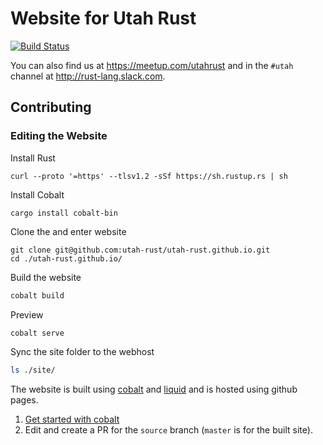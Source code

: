 # Website for Utah Rust

[![Build Status](https://travis-ci.org/utah-rust/utah-rust.github.io.svg?branch=source)](https://travis-ci.org/utah-rust/utah-rust.github.io)

You can also find us at https://meetup.com/utahrust and in the `#utah` channel at http://rust-lang.slack.com.

## Contributing

### Editing the Website

Install Rust

```
curl --proto '=https' --tlsv1.2 -sSf https://sh.rustup.rs | sh
```

Install Cobalt

```
cargo install cobalt-bin
```

Clone the and enter website

```
git clone git@github.com:utah-rust/utah-rust.github.io.git
cd ./utah-rust.github.io/
```

Build the website

```bash
cobalt build
```

Preview

```bash
cobalt serve
```

Sync the site folder to the webhost

```bash
ls ./site/
```

The website is built using [cobalt][cobalt] and [liquid][liquid] and is hosted using github pages.

1. [Get started with cobalt](http://cobalt-org.github.io/getting-started/)
2. Edit and create a PR for the `source` branch (`master` is for the built site).

[cobalt]: http://cobalt-org.github.io
[liquid]: https://shopify.github.io/liquid
